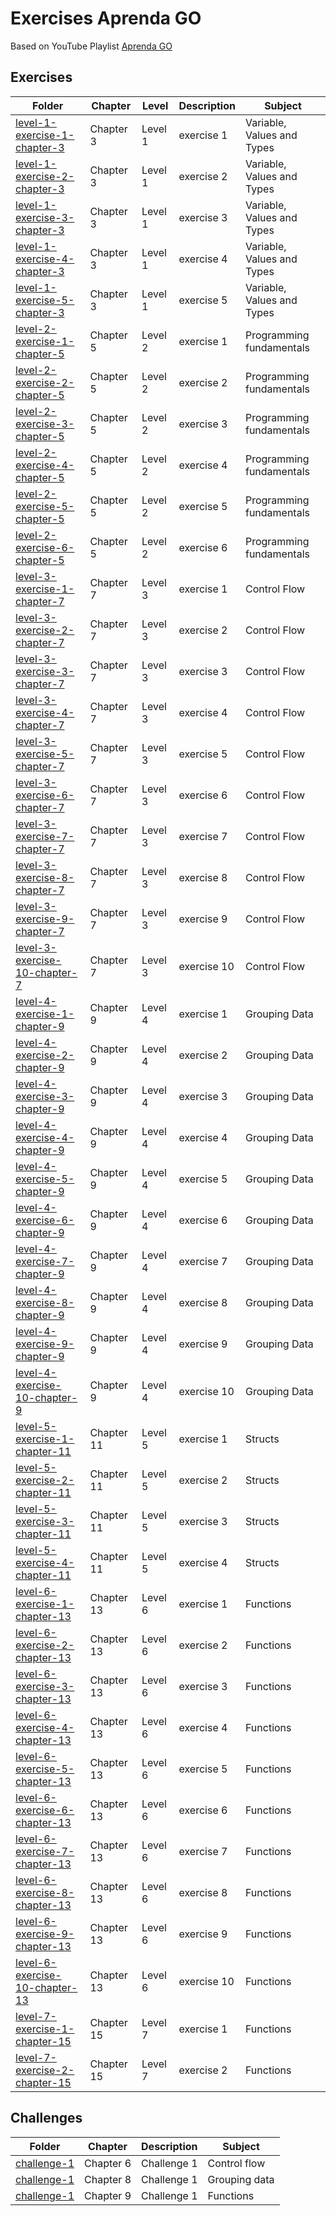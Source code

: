 # Exercises Aprenda GO

Based on YouTube Playlist [Aprenda GO](https://www.youtube.com/playlist?list=PLCKpcjBB_VlBsxJ9IseNxFllf-UFEXOdg)

## Exercises

| Folder                                                                                                                                              | Chapter    | Level   | Description | Subject                    |
| --------------------------------------------------------------------------------------------------------------------------------------------------- | ---------- | ------- | ----------- | -------------------------- |
| [level-1-exercise-1-chapter-3](https://github.com/androdri1998/practice-go/tree/main/exercises-aprenda-go/level-1-exercise-1-chapter-3/main.go)     | Chapter 3  | Level 1 | exercise 1  | Variable, Values and Types |
| [level-1-exercise-2-chapter-3](https://github.com/androdri1998/practice-go/tree/main/exercises-aprenda-go/level-1-exercise-2-chapter-3/main.go)     | Chapter 3  | Level 1 | exercise 2  | Variable, Values and Types |
| [level-1-exercise-3-chapter-3](https://github.com/androdri1998/practice-go/tree/main/exercises-aprenda-go/level-1-exercise-3-chapter-3/main.go)     | Chapter 3  | Level 1 | exercise 3  | Variable, Values and Types |
| [level-1-exercise-4-chapter-3](https://github.com/androdri1998/practice-go/tree/main/exercises-aprenda-go/level-1-exercise-4-chapter-3/main.go)     | Chapter 3  | Level 1 | exercise 4  | Variable, Values and Types |
| [level-1-exercise-5-chapter-3](https://github.com/androdri1998/practice-go/tree/main/exercises-aprenda-go/level-1-exercise-5-chapter-3/main.go)     | Chapter 3  | Level 1 | exercise 5  | Variable, Values and Types |
| [level-2-exercise-1-chapter-5](https://github.com/androdri1998/practice-go/tree/main/exercises-aprenda-go/level-2-exercise-1-chapter-5/main.go)     | Chapter 5  | Level 2 | exercise 1  | Programming fundamentals   |
| [level-2-exercise-2-chapter-5](https://github.com/androdri1998/practice-go/tree/main/exercises-aprenda-go/level-2-exercise-2-chapter-5/main.go)     | Chapter 5  | Level 2 | exercise 2  | Programming fundamentals   |
| [level-2-exercise-3-chapter-5](https://github.com/androdri1998/practice-go/tree/main/exercises-aprenda-go/level-2-exercise-3-chapter-5/main.go)     | Chapter 5  | Level 2 | exercise 3  | Programming fundamentals   |
| [level-2-exercise-4-chapter-5](https://github.com/androdri1998/practice-go/tree/main/exercises-aprenda-go/level-2-exercise-4-chapter-5/main.go)     | Chapter 5  | Level 2 | exercise 4  | Programming fundamentals   |
| [level-2-exercise-5-chapter-5](https://github.com/androdri1998/practice-go/tree/main/exercises-aprenda-go/level-2-exercise-5-chapter-5/main.go)     | Chapter 5  | Level 2 | exercise 5  | Programming fundamentals   |
| [level-2-exercise-6-chapter-5](https://github.com/androdri1998/practice-go/tree/main/exercises-aprenda-go/level-2-exercise-6-chapter-5/main.go)     | Chapter 5  | Level 2 | exercise 6  | Programming fundamentals   |
| [level-3-exercise-1-chapter-7](https://github.com/androdri1998/practice-go/tree/main/exercises-aprenda-go/level-3-exercise-1-chapter-7/main.go)     | Chapter 7  | Level 3 | exercise 1  | Control Flow               |
| [level-3-exercise-2-chapter-7](https://github.com/androdri1998/practice-go/tree/main/exercises-aprenda-go/level-3-exercise-2-chapter-7/main.go)     | Chapter 7  | Level 3 | exercise 2  | Control Flow               |
| [level-3-exercise-3-chapter-7](https://github.com/androdri1998/practice-go/tree/main/exercises-aprenda-go/level-3-exercise-3-chapter-7/main.go)     | Chapter 7  | Level 3 | exercise 3  | Control Flow               |
| [level-3-exercise-4-chapter-7](https://github.com/androdri1998/practice-go/tree/main/exercises-aprenda-go/level-3-exercise-4-chapter-7/main.go)     | Chapter 7  | Level 3 | exercise 4  | Control Flow               |
| [level-3-exercise-5-chapter-7](https://github.com/androdri1998/practice-go/tree/main/exercises-aprenda-go/level-3-exercise-5-chapter-7/main.go)     | Chapter 7  | Level 3 | exercise 5  | Control Flow               |
| [level-3-exercise-6-chapter-7](https://github.com/androdri1998/practice-go/tree/main/exercises-aprenda-go/level-3-exercise-6-chapter-7/main.go)     | Chapter 7  | Level 3 | exercise 6  | Control Flow               |
| [level-3-exercise-7-chapter-7](https://github.com/androdri1998/practice-go/tree/main/exercises-aprenda-go/level-3-exercise-7-chapter-7/main.go)     | Chapter 7  | Level 3 | exercise 7  | Control Flow               |
| [level-3-exercise-8-chapter-7](https://github.com/androdri1998/practice-go/tree/main/exercises-aprenda-go/level-3-exercise-8-chapter-7/main.go)     | Chapter 7  | Level 3 | exercise 8  | Control Flow               |
| [level-3-exercise-9-chapter-7](https://github.com/androdri1998/practice-go/tree/main/exercises-aprenda-go/level-3-exercise-9-chapter-7/main.go)     | Chapter 7  | Level 3 | exercise 9  | Control Flow               |
| [level-3-exercise-10-chapter-7](https://github.com/androdri1998/practice-go/tree/main/exercises-aprenda-go/level-3-exercise-10-chapter-7/main.go)   | Chapter 7  | Level 3 | exercise 10 | Control Flow               |
| [level-4-exercise-1-chapter-9](https://github.com/androdri1998/practice-go/tree/main/exercises-aprenda-go/level-4-exercise-1-chapter-9/main.go)     | Chapter 9  | Level 4 | exercise 1  | Grouping Data              |
| [level-4-exercise-2-chapter-9](https://github.com/androdri1998/practice-go/tree/main/exercises-aprenda-go/level-4-exercise-2-chapter-9/main.go)     | Chapter 9  | Level 4 | exercise 2  | Grouping Data              |
| [level-4-exercise-3-chapter-9](https://github.com/androdri1998/practice-go/tree/main/exercises-aprenda-go/level-4-exercise-3-chapter-9/main.go)     | Chapter 9  | Level 4 | exercise 3  | Grouping Data              |
| [level-4-exercise-4-chapter-9](https://github.com/androdri1998/practice-go/tree/main/exercises-aprenda-go/level-4-exercise-4-chapter-9/main.go)     | Chapter 9  | Level 4 | exercise 4  | Grouping Data              |
| [level-4-exercise-5-chapter-9](https://github.com/androdri1998/practice-go/tree/main/exercises-aprenda-go/level-4-exercise-5-chapter-9/main.go)     | Chapter 9  | Level 4 | exercise 5  | Grouping Data              |
| [level-4-exercise-6-chapter-9](https://github.com/androdri1998/practice-go/tree/main/exercises-aprenda-go/level-4-exercise-6-chapter-9/main.go)     | Chapter 9  | Level 4 | exercise 6  | Grouping Data              |
| [level-4-exercise-7-chapter-9](https://github.com/androdri1998/practice-go/tree/main/exercises-aprenda-go/level-4-exercise-7-chapter-9/main.go)     | Chapter 9  | Level 4 | exercise 7  | Grouping Data              |
| [level-4-exercise-8-chapter-9](https://github.com/androdri1998/practice-go/tree/main/exercises-aprenda-go/level-4-exercise-8-chapter-9/main.go)     | Chapter 9  | Level 4 | exercise 8  | Grouping Data              |
| [level-4-exercise-9-chapter-9](https://github.com/androdri1998/practice-go/tree/main/exercises-aprenda-go/level-4-exercise-9-chapter-9/main.go)     | Chapter 9  | Level 4 | exercise 9  | Grouping Data              |
| [level-4-exercise-10-chapter-9](https://github.com/androdri1998/practice-go/tree/main/exercises-aprenda-go/level-4-exercise-10-chapter-9/main.go)   | Chapter 9  | Level 4 | exercise 10 | Grouping Data              |
| [level-5-exercise-1-chapter-11](https://github.com/androdri1998/practice-go/tree/main/exercises-aprenda-go/level-5-exercise-1-chapter-11/main.go)   | Chapter 11 | Level 5 | exercise 1  | Structs                    |
| [level-5-exercise-2-chapter-11](https://github.com/androdri1998/practice-go/tree/main/exercises-aprenda-go/level-5-exercise-2-chapter-11/main.go)   | Chapter 11 | Level 5 | exercise 2  | Structs                    |
| [level-5-exercise-3-chapter-11](https://github.com/androdri1998/practice-go/tree/main/exercises-aprenda-go/level-5-exercise-3-chapter-11/main.go)   | Chapter 11 | Level 5 | exercise 3  | Structs                    |
| [level-5-exercise-4-chapter-11](https://github.com/androdri1998/practice-go/tree/main/exercises-aprenda-go/level-5-exercise-4-chapter-11/main.go)   | Chapter 11 | Level 5 | exercise 4  | Structs                    |
| [level-6-exercise-1-chapter-13](https://github.com/androdri1998/practice-go/tree/main/exercises-aprenda-go/level-6-exercise-1-chapter-13/main.go)   | Chapter 13 | Level 6 | exercise 1  | Functions                  |
| [level-6-exercise-2-chapter-13](https://github.com/androdri1998/practice-go/tree/main/exercises-aprenda-go/level-6-exercise-2-chapter-13/main.go)   | Chapter 13 | Level 6 | exercise 2  | Functions                  |
| [level-6-exercise-3-chapter-13](https://github.com/androdri1998/practice-go/tree/main/exercises-aprenda-go/level-6-exercise-3-chapter-13/main.go)   | Chapter 13 | Level 6 | exercise 3  | Functions                  |
| [level-6-exercise-4-chapter-13](https://github.com/androdri1998/practice-go/tree/main/exercises-aprenda-go/level-6-exercise-4-chapter-13/main.go)   | Chapter 13 | Level 6 | exercise 4  | Functions                  |
| [level-6-exercise-5-chapter-13](https://github.com/androdri1998/practice-go/tree/main/exercises-aprenda-go/level-6-exercise-5-chapter-13/main.go)   | Chapter 13 | Level 6 | exercise 5  | Functions                  |
| [level-6-exercise-6-chapter-13](https://github.com/androdri1998/practice-go/tree/main/exercises-aprenda-go/level-6-exercise-6-chapter-13/main.go)   | Chapter 13 | Level 6 | exercise 6  | Functions                  |
| [level-6-exercise-7-chapter-13](https://github.com/androdri1998/practice-go/tree/main/exercises-aprenda-go/level-6-exercise-7-chapter-13/main.go)   | Chapter 13 | Level 6 | exercise 7  | Functions                  |
| [level-6-exercise-8-chapter-13](https://github.com/androdri1998/practice-go/tree/main/exercises-aprenda-go/level-6-exercise-8-chapter-13/main.go)   | Chapter 13 | Level 6 | exercise 8  | Functions                  |
| [level-6-exercise-9-chapter-13](https://github.com/androdri1998/practice-go/tree/main/exercises-aprenda-go/level-6-exercise-9-chapter-13/main.go)   | Chapter 13 | Level 6 | exercise 9  | Functions                  |
| [level-6-exercise-10-chapter-13](https://github.com/androdri1998/practice-go/tree/main/exercises-aprenda-go/level-6-exercise-10-chapter-13/main.go) | Chapter 13 | Level 6 | exercise 10 | Functions                  |
| [level-7-exercise-1-chapter-15](https://github.com/androdri1998/practice-go/tree/main/exercises-aprenda-go/level-7-exercise-1-chapter-15/main.go)   | Chapter 15 | Level 7 | exercise 1  | Functions                  |
| [level-7-exercise-2-chapter-15](https://github.com/androdri1998/practice-go/tree/main/exercises-aprenda-go/level-7-exercise-2-chapter-15/main.go)   | Chapter 15 | Level 7 | exercise 2  | Functions                  |

## Challenges

| Folder                                                                                                                             | Chapter   | Description | Subject       |
| ---------------------------------------------------------------------------------------------------------------------------------- | --------- | ----------- | ------------- |
| [challenge-1](https://github.com/androdri1998/practice-go/tree/main/exercises-aprenda-go/challenges/chapter-6/challenge-1/main.go) | Chapter 6 | Challenge 1 | Control flow  |
| [challenge-1](https://github.com/androdri1998/practice-go/tree/main/exercises-aprenda-go/challenges/chapter-8/challenge-1/main.go) | Chapter 8 | Challenge 1 | Grouping data |
| [challenge-1](https://github.com/androdri1998/practice-go/tree/main/exercises-aprenda-go/challenges/chapter-9/challenge-1/main.go) | Chapter 9 | Challenge 1 | Functions     |
